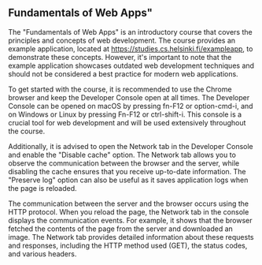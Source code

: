 ## Fundamentals of Web Apps"

The "Fundamentals of Web Apps" is an introductory course that covers the principles and concepts of web development. The course provides an example application, 
located at https://studies.cs.helsinki.fi/exampleapp, to demonstrate these concepts. However, it's important to note that the example application showcases outdated 
web development techniques and should not be considered a best practice for modern web applications.

To get started with the course, it is recommended to use the Chrome browser and keep the Developer Console open at all times. The Developer Console can be opened on macOS by 
pressing fn-F12 or option-cmd-i, and on Windows or Linux by pressing Fn-F12 or ctrl-shift-i. This console is a crucial tool for web development and will be used extensively 
throughout the course.

Additionally, it is advised to open the Network tab in the Developer Console and enable the "Disable cache" option. The Network tab allows you to observe the communication 
between the browser and the server, while disabling the cache ensures that you receive up-to-date information. The "Preserve log" option can also be useful as it saves application 
logs when the page is reloaded.

The communication between the server and the browser occurs using the HTTP protocol. When you reload the page, the Network tab in the console displays the communication events. 
For example, it shows that the browser fetched the contents of the page from the server and downloaded an image. The Network tab provides detailed information about these requests 
and responses, including the HTTP method used (GET), the status codes, and various headers.
